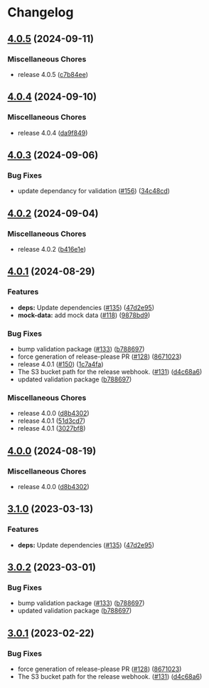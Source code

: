 # Changelog

## [4.0.5](https://github.com/dvsa/rsp-documents-service/compare/v4.0.4...v4.0.5) (2024-09-11)


### Miscellaneous Chores

* release 4.0.5 ([c7b84ee](https://github.com/dvsa/rsp-documents-service/commit/c7b84ee6f0fc1c61629a3c49d20f24ff99ba8bdc))

## [4.0.4](https://github.com/dvsa/rsp-documents-service/compare/v4.0.3...v4.0.4) (2024-09-10)


### Miscellaneous Chores

* release 4.0.4 ([da9f849](https://github.com/dvsa/rsp-documents-service/commit/da9f84912b9ace498c9f63e9e225a4c10666ed48))

## [4.0.3](https://github.com/dvsa/rsp-documents-service/compare/v4.0.2...v4.0.3) (2024-09-06)


### Bug Fixes

* update dependancy for validation ([#156](https://github.com/dvsa/rsp-documents-service/issues/156)) ([34c48cd](https://github.com/dvsa/rsp-documents-service/commit/34c48cd7abdcfb786275c3a4755b26fd442af9bd))

## [4.0.2](https://github.com/dvsa/rsp-documents-service/compare/v4.0.1...v4.0.2) (2024-09-04)


### Miscellaneous Chores

* release 4.0.2 ([b416e1e](https://github.com/dvsa/rsp-documents-service/commit/b416e1e020aca85ef08466414fb19bd6cfb5cfef))

## [4.0.1](https://github.com/dvsa/rsp-documents-service/compare/v4.0.0...v4.0.1) (2024-08-29)


### Features

* **deps:** Update dependencies ([#135](https://github.com/dvsa/rsp-documents-service/issues/135)) ([47d2e95](https://github.com/dvsa/rsp-documents-service/commit/47d2e957b95dc4ecf30ec334c1a7fd2b4f89ff0d))
* **mock-data:** add mock data ([#118](https://github.com/dvsa/rsp-documents-service/issues/118)) ([9878bd9](https://github.com/dvsa/rsp-documents-service/commit/9878bd91aafef2c442aeb80b8944e45a773170ff))


### Bug Fixes

* bump validation package ([#133](https://github.com/dvsa/rsp-documents-service/issues/133)) ([b788697](https://github.com/dvsa/rsp-documents-service/commit/b788697d47cfc045a08ab3d79d762060292f85e4))
* force generation of release-please PR ([#128](https://github.com/dvsa/rsp-documents-service/issues/128)) ([8671023](https://github.com/dvsa/rsp-documents-service/commit/867102332a63ee1f7cd2e47efb6ca1d26c4e7027))
* release 4.0.1 ([#150](https://github.com/dvsa/rsp-documents-service/issues/150)) ([1c7a4fa](https://github.com/dvsa/rsp-documents-service/commit/1c7a4fa90a328f3a0b339d283627ec781f7c3efb))
* The S3 bucket path for the release webhook.  ([#131](https://github.com/dvsa/rsp-documents-service/issues/131)) ([d4c68a6](https://github.com/dvsa/rsp-documents-service/commit/d4c68a69c7457b6e0c30c5aee8c43c080ff68482))
* updated validation package ([b788697](https://github.com/dvsa/rsp-documents-service/commit/b788697d47cfc045a08ab3d79d762060292f85e4))


### Miscellaneous Chores

* release 4.0.0 ([d8b4302](https://github.com/dvsa/rsp-documents-service/commit/d8b43026f512eb8e85b09ece283af55239f75a56))
* release 4.0.1 ([51d3cd7](https://github.com/dvsa/rsp-documents-service/commit/51d3cd769f708ae80b8848d9d69e3886accccde0))
* release 4.0.1 ([3027bf8](https://github.com/dvsa/rsp-documents-service/commit/3027bf8ff1e7d3db27c2c6a96c1f30377ea3876b))

## [4.0.0](https://github.com/dvsa/rsp-documents-service/compare/v3.1.0...v4.0.0) (2024-08-19)


### Miscellaneous Chores

* release 4.0.0 ([d8b4302](https://github.com/dvsa/rsp-documents-service/commit/d8b43026f512eb8e85b09ece283af55239f75a56))

## [3.1.0](https://github.com/dvsa/rsp-documents-service/compare/v3.0.2...v3.1.0) (2023-03-13)


### Features

* **deps:** Update dependencies ([#135](https://github.com/dvsa/rsp-documents-service/issues/135)) ([47d2e95](https://github.com/dvsa/rsp-documents-service/commit/47d2e957b95dc4ecf30ec334c1a7fd2b4f89ff0d))

## [3.0.2](https://github.com/dvsa/rsp-documents-service/compare/v3.0.1...v3.0.2) (2023-03-01)


### Bug Fixes

* bump validation package ([#133](https://github.com/dvsa/rsp-documents-service/issues/133)) ([b788697](https://github.com/dvsa/rsp-documents-service/commit/b788697d47cfc045a08ab3d79d762060292f85e4))
* updated validation package ([b788697](https://github.com/dvsa/rsp-documents-service/commit/b788697d47cfc045a08ab3d79d762060292f85e4))

## [3.0.1](https://github.com/dvsa/rsp-documents-service/compare/v3.0.0...v3.0.1) (2023-02-22)


### Bug Fixes

* force generation of release-please PR ([#128](https://github.com/dvsa/rsp-documents-service/issues/128)) ([8671023](https://github.com/dvsa/rsp-documents-service/commit/867102332a63ee1f7cd2e47efb6ca1d26c4e7027))
* The S3 bucket path for the release webhook.  ([#131](https://github.com/dvsa/rsp-documents-service/issues/131)) ([d4c68a6](https://github.com/dvsa/rsp-documents-service/commit/d4c68a69c7457b6e0c30c5aee8c43c080ff68482))
